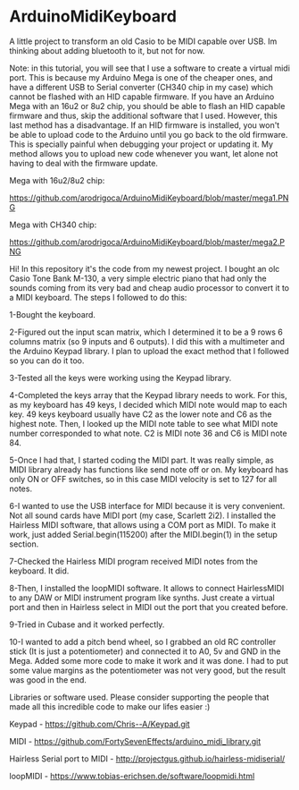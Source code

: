 # ArduinoMidiKeyboard
A little project to transform an old Casio to be MIDI capable over USB. Im thinking about adding bluetooth to it, but not for now.

Note: in this tutorial, you will see that I use a software to create a virtual midi port. This is because my Arduino Mega is one of the cheaper ones, and have a different USB to Serial converter (CH340 chip in my case) which cannot be flashed with an HID capable firmware.
If you have an Arduino Mega with an 16u2 or 8u2 chip, you should be able to flash an HID capable firmware and thus, skip the additional software that I used. However, this last method has a disadvantage. If an HID firmware is installed, you won't be able to upload code to the Arduino until you go back to the old firmware. This is specially painful when debugging your project or updating it. My method allows you to upload new code whenever you want, let alone not having to deal with the firmware update.

Mega with 16u2/8u2 chip:

https://github.com/arodrigoca/ArduinoMidiKeyboard/blob/master/mega1.PNG

Mega with CH340 chip:

https://github.com/arodrigoca/ArduinoMidiKeyboard/blob/master/mega2.PNG


Hi! In this repository it's the code from my newest project. I bought an olc Casio Tone Bank M-130, a very simple electric piano that had only the sounds coming from its very bad and cheap audio processor to convert it to a MIDI keyboard. The steps I followed to do this:

1-Bought the keyboard.

2-Figured out the input scan matrix, which I determined it to be a 9 rows 6 columns matrix (so 9 inputs and 6 outputs). I did this with a multimeter and the Arduino Keypad library. I plan to upload the exact method that I followed so you can do it too.

3-Tested all the keys were working using the Keypad library.

4-Completed the keys array that the Keypad library needs to work. For this, as my keyboard has 49 keys, I decided which MIDI note would map to each key. 49 keys keyboard usually have C2 as the lower note and C6 as the highest note. Then, I looked up the MIDI note table to see what MIDI note number corresponded to what note. C2 is MIDI note 36 and C6 is MIDI note 84.

5-Once I had that, I started coding the MIDI part. It was really simple, as MIDI library already has functions like send note off or on. My keyboard has only ON or OFF switches, so in this case MIDI velocity is set to 127 for all notes.

6-I wanted to use the USB interface for MIDI because it is very convenient. Not all sound cards have MIDI port (my case, Scarlett 2i2). I installed the Hairless MIDI software, that allows using a COM port as MIDI. To make it work, just added Serial.begin(115200) after the MIDI.begin(1) in the setup section.

7-Checked the Hairless MIDI program received MIDI notes from the keyboard. It did.

8-Then, I installed the loopMIDI software. It allows to connect HairlessMIDI to any DAW or MIDI instrument program like synths. Just create a virtual port and then in Hairless select in MIDI out the port that you created before.

9-Tried in Cubase and it worked perfectly.

10-I wanted to add a pitch bend wheel, so I grabbed an old RC controller stick (It is just a potentiometer) and connected it to A0, 5v and GND in the Mega. Added some more code to make it work and it was done. I had to put some value margins as the potentiometer was not very good, but the result was good in the end.

Libraries or software used. Please consider supporting the people that made all this incredible code to make our lifes easier :)

Keypad - https://github.com/Chris--A/Keypad.git

MIDI -   https://github.com/FortySevenEffects/arduino_midi_library.git

Hairless Serial port to MIDI - http://projectgus.github.io/hairless-midiserial/

loopMIDI - https://www.tobias-erichsen.de/software/loopmidi.html
